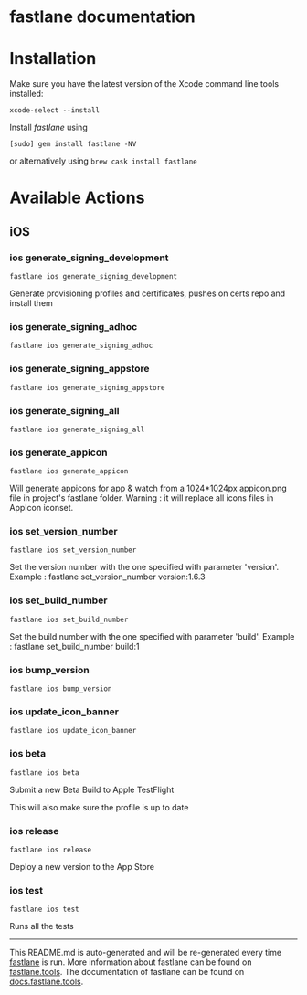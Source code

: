 fastlane documentation
================
# Installation

Make sure you have the latest version of the Xcode command line tools installed:

```
xcode-select --install
```

Install _fastlane_ using
```
[sudo] gem install fastlane -NV
```
or alternatively using `brew cask install fastlane`

# Available Actions
## iOS
### ios generate_signing_development
```
fastlane ios generate_signing_development
```
Generate provisioning profiles and certificates, pushes on certs repo and install them
### ios generate_signing_adhoc
```
fastlane ios generate_signing_adhoc
```

### ios generate_signing_appstore
```
fastlane ios generate_signing_appstore
```

### ios generate_signing_all
```
fastlane ios generate_signing_all
```

### ios generate_appicon
```
fastlane ios generate_appicon
```
Will generate appicons for app & watch from a 1024*1024px appicon.png file in project's fastlane folder. Warning : it will replace all icons files in AppIcon iconset.
### ios set_version_number
```
fastlane ios set_version_number
```
Set the version number with the one specified with parameter 'version'. Example : fastlane set_version_number version:1.6.3
### ios set_build_number
```
fastlane ios set_build_number
```
Set the build number with the one specified with parameter 'build'. Example : fastlane set_build_number build:1
### ios bump_version
```
fastlane ios bump_version
```

### ios update_icon_banner
```
fastlane ios update_icon_banner
```

### ios beta
```
fastlane ios beta
```
Submit a new Beta Build to Apple TestFlight

This will also make sure the profile is up to date
### ios release
```
fastlane ios release
```
Deploy a new version to the App Store
### ios test
```
fastlane ios test
```
Runs all the tests

----

This README.md is auto-generated and will be re-generated every time [fastlane](https://fastlane.tools) is run.
More information about fastlane can be found on [fastlane.tools](https://fastlane.tools).
The documentation of fastlane can be found on [docs.fastlane.tools](https://docs.fastlane.tools).
